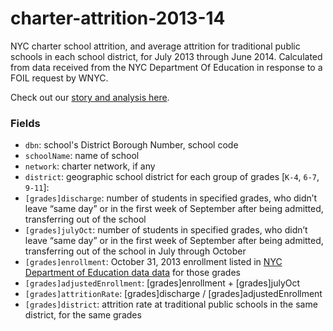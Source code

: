# charter-attrition-2013-14
NYC charter school attrition, and average attrition for traditional public schools in each school district, for July 2013 through June 2014. Calculated from data received from the NYC Department Of Education in response to a FOIL request by WNYC.

Check out our [story and analysis here](http://www.wnyc.org/story/nyc-charter-school-attrition-rates/). 

### Fields
* `dbn`: school's District Borough Number, school code
* `schoolName`: name of school
* `network`: charter network, if any
* `district`: geographic school district
for each group of grades [`K-4`, `6-7`, `9-11`]:
* `[grades]discharge`: number of students in specified grades, who didn’t leave “same day” or in the first week of September after being admitted, transferring out of the school
* `[grades]julyOct`: number of students in specified grades, who didn’t leave “same day” or in the first week of September after being admitted, transferring out of the school in July through October
* `[grades]enrollment`: October 31, 2013 enrollment listed in [NYC Department of Education data data](http://schools.nyc.gov/Accountability/data/default.htm) for those grades 
* `[grades]adjustedEnrollment`: [grades]enrollment + [grades]julyOct
* `[grades]attritionRate`: [grades]discharge / [grades]adjustedEnrollment
* `[grades]district`: attrition rate at traditional public schools in the same district, for the same grades
